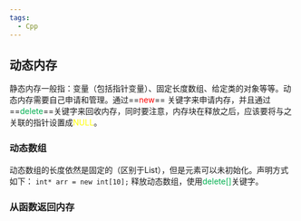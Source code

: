 ```yaml
---
tags:
  - Cpp
---
```

## 动态内存
静态内存一般指：变量（包括指针变量）、固定长度数组、给定类的对象等等。动态内存需要自己申请和管理。通过==<font color="#ff0000">new</font>== 关键字来申请内存，并且通过==<font color="#00b050">delete</font>==关键字来回收内存，同时要注意，内存块在释放之后，应该要将与之关联的指针设置成<font color="#ffff00">NULL</font>。
### 动态数组
动态数组的长度依然是固定的（区别于List），但是元素可以未初始化。声明方式如下：
`int* arr = new int[10];`
释放动态数组，使用<font color="#00b050">delete[]</font>关键字。
### 从函数返回内存

